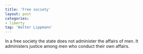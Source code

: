 ```yaml
---
title: 'Free society'
layout: post
categories:
- liberty
tag: 'Walter Lippmann'
---
```


In a free society the state does not administer the affairs of men. It administers justice among men who conduct their own affairs.